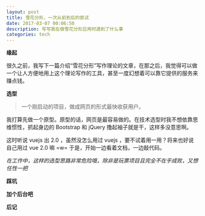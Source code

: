 ```yaml
---
layout: post
title: 雪花分形，一次从前到后的尝试
date: 2017-03-07 00:06:50
description: 写写我在做雪花分形应用时遇到了什么事
categories: tech
---
```


**缘起**

很久之前，我写下一篇介绍“雪花分形”写作理论的文章，在那之后，我觉得可以做一个让人方便地用上这个理论写作的工具，甚至一度幻想着可以靠它提供的服务来赚点钱。

**选型**

> 一个刚启动的项目，做成网页的形式最快收获用户。

我打算先做一个原型。原型的话，网页是最容易做的。在技术选型时我不想依靠思维惯性，抓起身边的 Bootstrap 和 jQuery 撸起袖子就是干，这样多没意思啊。

这时听说 vuejs 出 2.0 ，虽然没怎么用过 vuejs ，要不试着用一用？将来也好说自己用过 vue 2.0 嘛 =w= 于是，开始一边看着文档，一边敲代码。

*在工作中，这样的选型思路非常危险哦，除非是玩票项目且完全不在乎成败，又想任性一把*

**踩坑**

**加个后台吧**

**后记**